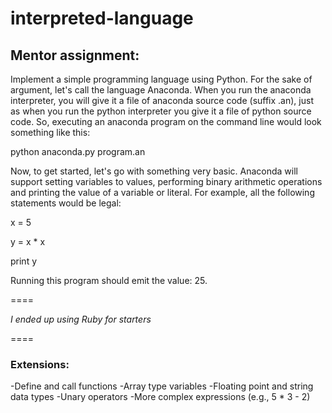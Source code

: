 interpreted-language
====================

## Mentor assignment:
Implement a simple programming language using Python. For the sake of argument, let's call the language Anaconda. When you run the anaconda interpreter, you will give it a file of anaconda source code (suffix .an), just as when you run the python interpreter you give it a file of python source code. So, executing an anaconda program on the command line would look something like this:

python anaconda.py program.an

Now, to get started, let's go with something very basic. Anaconda will support setting variables to values, performing binary arithmetic operations and printing the value of a variable or literal. For example, all the following statements would be legal:

x = 5  

y = x * x  

print y  


Running this program should emit the value: 25.

====

*I ended up using Ruby for starters*

====

### Extensions:

-Define and call functions
-Array type variables
-Floating point and string data types
-Unary operators
-More complex expressions (e.g., 5 * 3 - 2)

